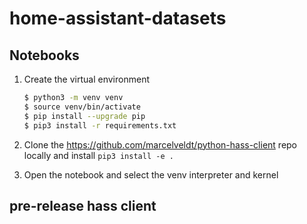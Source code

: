 # home-assistant-datasets

## Notebooks

1. Create the virtual environment

    ```bash
    $ python3 -m venv venv
    $ source venv/bin/activate
    $ pip install --upgrade pip
    $ pip3 install -r requirements.txt
    ```

1. Clone the https://github.com/marcelveldt/python-hass-client repo locally and install `pip3 install -e .`

1. Open the notebook and select the venv interpreter and kernel

## pre-release hass client
